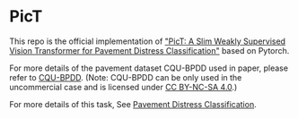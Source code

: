 # PicT
This repo is the official implementation of ["PicT: A Slim Weakly Supervised Vision Transformer for Pavement
Distress Classification"]() based on Pytorch.

For more details of the pavement dataset CQU-BPDD used in paper, please refer to [CQU-BPDD](https://dearcaat.github.io/CQU-BPDD/).
 (Note: CQU-BPDD can be only used in the uncommercial case and is licensed under [CC BY-NC-SA 4.0](https://creativecommons.org/licenses/by-nc-sa/4.0/).)
 
 For more details of this task, See [Pavement Distress Classification](https://github.com/DearCaat/Pavement-Distress-Classification).

